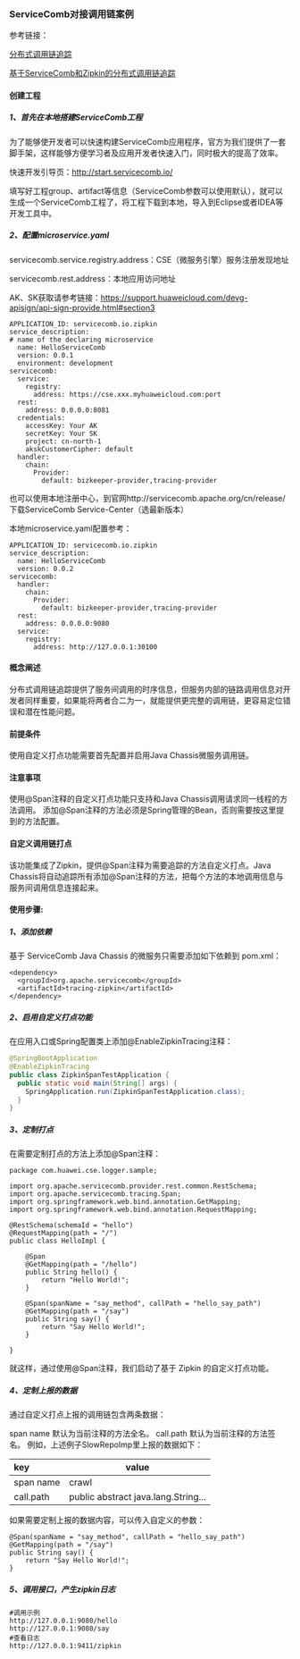 ### ServiceComb对接调用链案例

参考链接：

[分布式调用链追踪](https://docs.servicecomb.io/java-chassis/zh_CN/general-development/customized-tracing.html)

[基于ServiceComb和Zipkin的分布式调用链追踪](http://servicecomb.apache.org/cn/docs/tracing-with-servicecomb/)

#### 创建工程

##### 1、首先在本地搭建ServiceComb工程

为了能够使开发者可以快速构建ServiceComb应用程序，官方为我们提供了一套脚手架，这样能够方便学习者及应用开发者快速入门，同时极大的提高了效率。

快速开发引导页：http://start.servicecomb.io/

填写好工程group、artifact等信息（ServiceComb参数可以使用默认），就可以生成一个ServiceComb工程了，将工程下载到本地，导入到Eclipse或者IDEA等开发工具中。

##### 2、配置microservice.yaml

servicecomb.service.registry.address：CSE（微服务引擎）服务注册发现地址

servicecomb.rest.address：本地应用访问地址

AK、SK获取请参考链接：https://support.huaweicloud.com/devg-apisign/api-sign-provide.html#section3

```
APPLICATION_ID: servicecomb.io.zipkin
service_description:
# name of the declaring microservice
  name: HelloServiceComb
  version: 0.0.1
  environment: development
servicecomb:
  service:
    registry:
      address: https://cse.xxx.myhuaweicloud.com:port
  rest:
    address: 0.0.0.0:8081
  credentials:
    accessKey: Your AK
    secretKey: Your SK
    project: cn-north-1
    akskCustomerCipher: default
  handler:
    chain:
      Provider:
        default: bizkeeper-provider,tracing-provider
```

也可以使用本地注册中心，到官网http://servicecomb.apache.org/cn/release/下载ServiceComb Service-Center（选最新版本）

本地microservice.yaml配置参考：

```
APPLICATION_ID: servicecomb.io.zipkin
service_description:
  name: HelloServiceComb
  version: 0.0.2
servicecomb:
  handler:
    chain:
      Provider:
        default: bizkeeper-provider,tracing-provider
  rest:
    address: 0.0.0.0:9080
  service:
    registry:
      address: http://127.0.0.1:30100
```

#### 概念阐述

分布式调用链追踪提供了服务间调用的时序信息，但服务内部的链路调用信息对开发者同样重要，如果能将两者合二为一，就能提供更完整的调用链，更容易定位错误和潜在性能问题。

#### 前提条件

使用自定义打点功能需要首先配置并启用Java Chassis微服务调用链。

#### 注意事项

使用@Span注释的自定义打点功能只支持和Java Chassis调用请求同一线程的方法调用。
添加@Span注释的方法必须是Spring管理的Bean，否则需要按这里提到的方法配置。

#### 自定义调用链打点

该功能集成了Zipkin，提供@Span注释为需要追踪的方法自定义打点。Java Chassis将自动追踪所有添加@Span注释的方法，把每个方法的本地调用信息与服务间调用信息连接起来。

#### 使用步骤:

##### 1、添加依赖

基于 ServiceComb Java Chassis 的微服务只需要添加如下依赖到 pom.xml：

    <dependency>
      <groupId>org.apache.servicecomb</groupId>
      <artifactId>tracing-zipkin</artifactId>
    </dependency>
##### 2、启用自定义打点功能

在应用入口或Spring配置类上添加@EnableZipkinTracing注释：

```java
@SpringBootApplication
@EnableZipkinTracing
public class ZipkinSpanTestApplication {
  public static void main(String[] args) {
    SpringApplication.run(ZipkinSpanTestApplication.class);
  }
}
```

##### 3、定制打点

在需要定制打点的方法上添加@Span注释：

```
package com.huawei.cse.logger.sample;

import org.apache.servicecomb.provider.rest.common.RestSchema;
import org.apache.servicecomb.tracing.Span;
import org.springframework.web.bind.annotation.GetMapping;
import org.springframework.web.bind.annotation.RequestMapping;

@RestSchema(schemaId = "hello")
@RequestMapping(path = "/")
public class HelloImpl {

	@Span
    @GetMapping(path = "/hello")
    public String hello() {
        return "Hello World!";
    }
	
	@Span(spanName = "say_method", callPath = "hello_say_path")
    @GetMapping(path = "/say")
    public String say() {
        return "Say Hello World!";
    }
	
}
```


就这样，通过使用@Span注释，我们启动了基于 Zipkin 的自定义打点功能。

##### 4、定制上报的数据

通过自定义打点上报的调用链包含两条数据：

span name 默认为当前注释的方法全名。
call.path 默认为当前注释的方法签名。
例如，上述例子SlowRepoImp里上报的数据如下：

| key       | value                               |
| :-------- | ----------------------------------- |
| span name | crawl                               |
| call.path | public abstract java.lang.String... |

如果需要定制上报的数据内容，可以传入自定义的参数：

```
@Span(spanName = "say_method", callPath = "hello_say_path")
@GetMapping(path = "/say")
public String say() {
    return "Say Hello World!";
}
```

##### 5、调用接口，产生zipkin日志

```
#调用示例
http://127.0.0.1:9080/hello
http://127.0.0.1:9080/say
#查看日志
http://127.0.0.1:9411/zipkin
```

